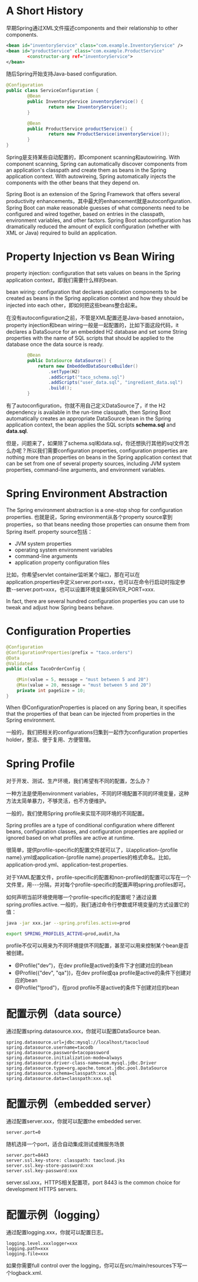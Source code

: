 # A Short History
早期Spring通过XML文件描述components and their relationship to other components. 
```xml
<bean id="inventoryService" class="com.example.InventoryService" />
<bean id="productService" class="com.example.ProductService"
		<constructor-arg ref="inventoryService">
</bean>
```

随后Spring开始支持Java-based configuration.
```java
@Configuration
public class ServiceConfiguration {
		@Bean
		public InventoryService inventoryService() {
				return new InventoryService();
		}

		@Bean 
		public ProductService productService() { 
				return new ProductService(inventoryService()); 
		}
}
```

Spring是支持某些自动配置的，即component scanning和autowiring. With component scanning, Spring can automatically discover components from an application's classpath and create them as beans in the Spring application context. With autowireing, Spring automatically injects the components with the other beans that they depend on.

Spring Boot is an extension of the Spring Framework that offers several productivity enhancements，其中最大的enhancement就是autoconfiguration. Spring Boot can make reasonable guesses of what components need to be configured and wired together, based on entries in the classpath, environment variables, and other factors. Spring Boot autoconfiguration has dramatically reduced the amount of explicit configuration (whether with XML or Java) required to build an application.

# Property Injection vs Bean Wiring
property injection: configuration that sets values on beans in the Spring application context，即我们需要什么样的bean.

bean wiring: configuration that declares application components to be created as beans in the Spring application context and how they should be injected into each other，即如何把这些beans整合起来。

在没有autoconfiguration之前，不管是XML配置还是Java-based annotaion，property injection和bean wiring一般是一起配置的，比如下面这段代码，it declares a DataSource for an embedded H2 database and set some String properties with the name of SQL scripts that should be applied to the database once the data source is ready.

```java
		@Bean
		public DataSource dataSource() {
			return new EmbeddedDataSourceBuilder()
				.setType(H2)
				.addScript("taco_schema.sql")
				.addScripts("user_data.sql", "ingredient_data.sql")
				.build();
		}
```

有了autoconfiguration，你就不用自己定义DataSource了，if the H2 dependency is available in the run-time classpath, then Spring Boot automatically creates an appropriate DataSource bean in the Spring application context, the bean applies the SQL scripts **schema.sql** and **data.sql**.

但是，问题来了，如果除了schema.sql和data.sql，你还想执行其他的sql文件怎么办呢？所以我们需要configuration properties, configuration properties are nothing more than properties on beans in the Spring application context that can be set from one of several property sources, including JVM system properties, command-line arguments, and environment variables.

# Spring Environment Abstraction
The Spring environment abstraction is a one-stop shop for configuration properties. 也就是说，Spring environment从各个property source拿到properties，so that beans needing those properties can onsume them from Spring itself. property source包括：
- JVM system properties
- operating system environment variables
- command-line arguments
- application property configuration files

比如，你希望servlet container监听某个端口，那在可以在application.properties中定义server.port=xxx，也可以在命令行启动时指定参数--server.port=xxx，也可以设置环境变量SERVER_PORT=xxx.

In fact, there are several hundred configuration properties you can use to tweak and adjust how Spring beans behave.

# Configuration Properties
```java
@Configuration
@ConfigurationProperties(prefix = "taco.orders")
@Data
@Validated
public class TacoOrderConfig {

    @Min(value = 5, message = "must between 5 and 20")
    @Max(value = 20, message = "must between 5 and 20")
    private int pageSize = 10;
}
```
When @ConfigurationProperties is placed on any Spring bean, it specifies that the properties of that bean can be injected from properties in the Spring environment.

一般的，我们把相关的configurations归集到一起作为configuration properties holder，整洁、便于复用、方便管理。

# Spring Profile
对于开发、测试、生产环境，我们希望有不同的配置，怎么办？

一种方法是使用environment variables，不同的环境配置不同的环境变量，这种方法太简单暴力，不够灵活，也不方便维护。

一般的，我们使用Spring profile来实现不同环境的不同配置。

Spring profiles are a type of conditional configuration where different beans, configuration classes, and configuration properties are applied or ignored based on what profiles are active at runtime.

很简单，提供profile-specific的配置文件就可以了，以application-{profile name}.yml或application-{profile name}.properties的格式命名。比如，application-prod.yml、application-test.properties.

对于YAML配置文件，profile-specific的配置和non-profiled的配置可以写在一个文件里，用---分隔，并对每个profile-specific的配置声明spring.profiles即可。

如何声明当前环境使用哪一个profile-specific的配置呢？通过设置spring.profiles.active. 一般的，我们通过命令行参数或环境变量的方式设置它的值：
```bash
java -jar xxx.jar --spring.profiles.active=prod

export SPRING_PROFILES_ACTIVE=prod,audit,ha
```

profile不仅可以用来为不同环境提供不同配置，甚至可以用来控制某个bean是否被创建。
- @Profile("dev")，在dev profile是active的条件下才创建对应的bean
- @Profile({"dev", "qa"})，在dev profile或qa profile是active的条件下创建对应的bean
- @Profile("!prod")，在prod profile不是active的条件下创建对应的bean

# 配置示例（data source）
通过配置spring.datasource.xxx，你就可以配置DataSource bean.

```properties
spring.datasource.url=jdbc:mysql://localhost/tacocloud
spring.datasource.username=tacodb
spring.datasource.password=tacopassword
spring.datasource.initialization-mode=always
spring.datasource.driver-class-name=com.mysql.jdbc.Driver
spring.datasource.type=org.apache.tomcat.jdbc.pool.DataSource
spring.datasource.schema=classpath:xxx.sql
spring.datasource.data=classpath:xxx.sql
```

# 配置示例（embedded server）
通过配置server.xxx，你就可以配置the embedded server.

```properties
server.port=0
```
随机选择一个port，适合自动集成测试或微服务场景

```properties
server.port=8443
server.ssl.key-store: classpath: taocloud.jks
server.ssl.key-store-password:xxx
server.ssl.key-password:xxx
```
server.ssl.xxx，HTTPS相关配置项，port 8443 is the common choice for development HTTPS servers.

# 配置示例（logging）
通过配置logging.xxx，你就可以配置日志。

```properties
logging.level.xxxlogger=xxx
logging.path=xxx
logging.file=xxx
```

如果你需要full control over the logging，你可以在src/main/resources下写一个logback.xml.